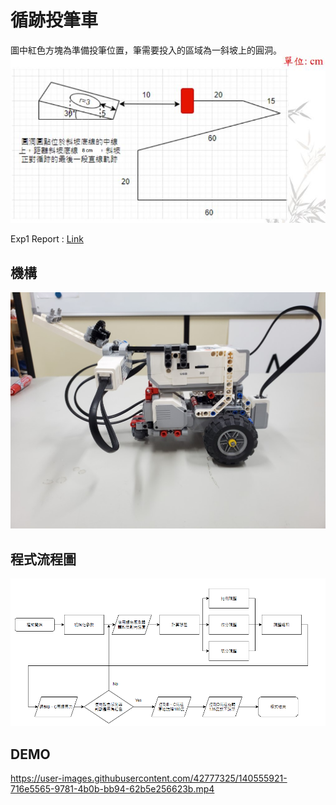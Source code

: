 # 循跡投筆車
圖中紅色方塊為準備投筆位置，筆需要投入的區域為一斜坡上的圓洞。
![exp1_fied](img/exp1_field.JPG)

Exp1 Report : [Link](Exp1_report.pdf)

## 機構
![car](img/car.jpg)

## 程式流程圖
![Flow Chart](img/flowChart.png)

## DEMO

https://user-images.githubusercontent.com/42777325/140555921-716e5565-9781-4b0b-bb94-62b5e256623b.mp4
